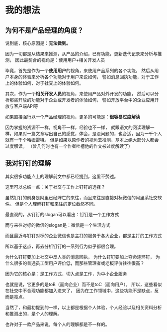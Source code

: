 # 我的想法

## 为何不是产品经理的角度？

说到底，核心原因是：**无法做到。**

因为一切都是从结果来推测，从产品的介绍，已有功能，更新迭代记录来分析与推测，
因此最契合的视角是：使用用户+相关开发人员

毕竟，首先是作为一个**使用用户**的视角，来使用产品系列的各个功能，
然后从用户本身的体验来分析各个功能对于用户来说如何，
譬如消息回执功能，对于工作上的体验如何，对于社交上的体验如何。

其次，作为一个**相关开发人员**的视角，来使用产品对外开发的功能，
然后可以分析那些开放的功能对于企业或开发者的体验如何，
譬如开放平台中的企业应用开放与客户端API等

如果直接强行以一个产品经理的视角，更多的可能是：**很容易过度解读**

因为掌握的资源不一样，视角不一样，经验也不一样，
就跟语文的阅读理解一样，如果对一篇文章写出自己的感觉，体会，是没问题的，也合适，因为一千个人就有一千个哈姆雷特。
但是如果以原作者的视角去推测，基本上绝大部分人都会过度解读。
（曾几何时也有一个作者吐槽他的作文被过度解读了）

## 我对钉钉的理解

其实很多功能点上的理解前文中都已经提到，这里不赘述。

这里可以总结一点：关于社交与工作上钉钉的选择？

虽然钉钉的前身是阿里已经阵亡的来往，而且来往是直接对标微信的阿里系社交软件。
但是个人理解钉钉和来往的定位截然不同。

最直观的，从钉钉的slogan可以看出：钉钉是一个工作方式

而与来往对标的微信的slogan是：微信是一个生活方式

而且最近与钉钉对标的企业微信也是主打的服务于各大企业，都是主打的工作方式

所以基于这点，再去分析钉钉的一系列行为似乎都很合理。

为什么钉钉要加上社交中反人类的消息回执，
为什么钉钉要加上夺命连环钉，
为什么很多的普通员工型用户评价低，而那些管理者或老板评价往往很高？

因为它的核心是：是工作方式，切入点是工作，为中小企业服务

也就是说，它更多的是toB（面向企业）而不是toC（面向用户），
所以，这些看似在社交中不合理功能都加入进来了，
因为在工作领域中，这些功能不是缺点，反而是亮点。

当然了，和最初提到的一样，以上都是根据个人体验，个人经验以及相关资料分析和推测出的，是个人的理解。

也许对于一款产品来说，每个人的理解都是不一样的。
